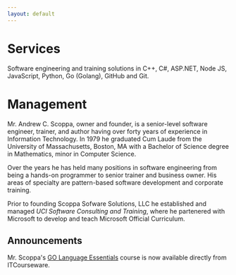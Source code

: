 ```yaml
---
layout: default
---
```


# Services

Software engineering and training solutions in C++, C#, ASP.NET, Node JS, JavaScript, Python, Go (Golang), GitHub and Git.

# Management

Mr. Andrew C. Scoppa, owner and founder, is a senior-level software engineer, trainer, and author having over forty years of experience in Information Technology. In 1979 he graduated Cum Laude from the University of Massachusetts, Boston, MA with a Bachelor of Science degree in Mathematics, minor in Computer Science. 

Over the years he has held many positions in software engineering from being a hands-on programmer to senior trainer and business owner. His areas of specialty are pattern-based software development and corporate training.

Prior to founding Scoppa Sofware Solutions, LLC he established and managed _UCI Software Consulting and Training_, where he partenered with Microsoft to develop and teach Microsoft Official Curriculum.  

## Announcements

Mr. Scoppa's [GO Language Essentials](https://www.itcourseware.com/programming/go-golang.html) course is now available directly from ITCourseware.

